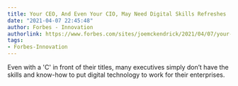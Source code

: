 ```yaml
---
title: Your CEO, And Even Your CIO, May Need Digital Skills Refreshes
date: "2021-04-07 22:45:48"
author: Forbes - Innovation
authorlink: https://www.forbes.com/sites/joemckendrick/2021/04/07/your-ceo-and-even-your-cio-may-need-digital-skills-refreshes/
tags:
- Forbes-Innovation
---
```

Even with a 'C' in front of their titles, many executives simply don’t have the skills and know-how to put digital technology to work for their enterprises.